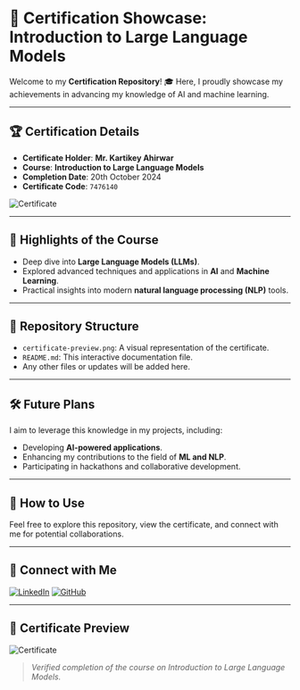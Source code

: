 # 📜 Certification Showcase: Introduction to Large Language Models

Welcome to my **Certification Repository**! 🎓 Here, I proudly showcase my achievements in advancing my knowledge of AI and machine learning.

---

## 🏆 Certification Details
- **Certificate Holder**: **Mr. Kartikey Ahirwar**
- **Course**: **Introduction to Large Language Models**
- **Completion Date**: 20th October 2024
- **Certificate Code**: `7476140`

![Certificate](./certificate-preview.png)

---

## 🌟 Highlights of the Course
- Deep dive into **Large Language Models (LLMs)**.
- Explored advanced techniques and applications in **AI** and **Machine Learning**.
- Practical insights into modern **natural language processing (NLP)** tools.

---

## 📂 Repository Structure
- `certificate-preview.png`: A visual representation of the certificate.
- `README.md`: This interactive documentation file.
- Any other files or updates will be added here.

---

## 🛠️ Future Plans
I aim to leverage this knowledge in my projects, including:
- Developing **AI-powered applications**.
- Enhancing my contributions to the field of **ML and NLP**.
- Participating in hackathons and collaborative development.

---

## 🚀 How to Use
Feel free to explore this repository, view the certificate, and connect with me for potential collaborations.

---

## 🤝 Connect with Me
[![LinkedIn](https://img.shields.io/badge/LinkedIn-Connect-blue?style=flat&logo=linkedin)](https://www.linkedin.com/in/kartikey-ahirwar/)
[![GitHub](https://img.shields.io/badge/GitHub-Follow-black?style=flat&logo=github)](https://github.com/yourgithubusername)

---

## 📜 Certificate Preview
![Certificate](./certificate-preview.png)

> *Verified completion of the course on Introduction to Large Language Models.*
